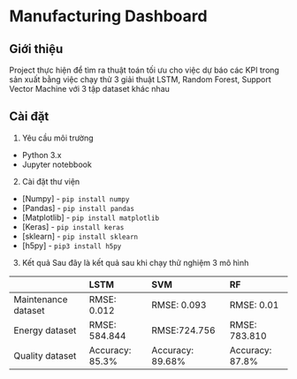# Manufacturing Dashboard

## Giới thiệu
Project thực hiện để tìm ra thuật toán tối ưu cho việc dự báo các KPI trong sản xuất bằng việc chạy thử 3 giải thuật LSTM, Random Forest, Support Vector Machine với 3 tập dataset khác nhau 

## Cài đặt 

1. Yêu cầu môi trường 
- Python 3.x
- Jupyter notebbook

2. Cài đặt thư viện 
- [Numpy] - `pip install numpy`
- [Pandas] - `pip install pandas`
- [Matplotlib] - `pip install matplotlib`
- [Keras] - `pip install keras`
- [sklearn] - `pip install sklearn`
- [h5py] - `pip3 install h5py`

3. Kết quả
Sau đây là kết quả sau khi chạy thử nghiệm 3 mô hình 

|    |      LSTM            | SVM  | RF |
| ------------- |:-------------| :-----| :-----|
| Maintenance dataset       | RMSE: 0.012 | RMSE: 0.093 | RMSE: 0.01 |
| Energy dataset      | RMSE: 584.844       | RMSE:724.756 | RMSE: 783.810 |
| Quality dataset | Accuracy: 85.3%      | Accuracy: 89.68% | Accuracy: 87.8% |